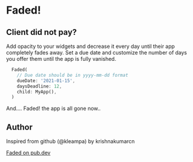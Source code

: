 # Faded!

## Client did not pay?
Add opacity to your widgets and decrease it every day until their app completely fades away. Set a due date and customize the number of days you offer them until the app is fully vanished.


```dart
  Faded(
    // Due date should be in yyyy-mm-dd format
    dueDate: '2021-01-15',
    daysDeadline: 12,
    child: MyApp(),
  )
```

And.... Faded! the app is all gone now..



## Author

Inspired from github (@kleampa)
by krishnakumarcn



[Faded on pub.dev](https://pub.dev/packages/faded)
